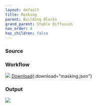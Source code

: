 ```yaml
---
layout: default
title: Masking
parent: Building Blocks
grand_parent: Stable Diffusion
nav_order: 4
has_children: false
---
```



### Source


### Workflow
![](../../assets/images/masking_workflow.png)
[Download](../../assets/comfyui/masking.json){:download="masking.json"}


### Output

![](../../assets/images/masking_output.png)


